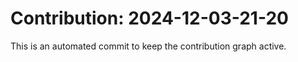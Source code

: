 # Contribution: 2024-12-03-21-20
This is an automated commit to keep the contribution graph active.
